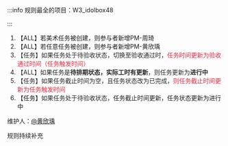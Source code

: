 :::info
规则最全的项目：W3_idolbox48

:::

1. 【ALL】若美术任务被创建，则参与者新增PM-周琦
2. 【ALL】若任意任务被创建，则参与者新增PM-黄欣瑀
3. <font style="color:rgb(38, 38, 38);">【任务】如果任务处于待验收状态，切换至验收通过时，</font><font style="color:#DF2A3F;">任务时间更新为验收通过时间（任务触发时间）</font>
4. <font style="color:rgb(38, 38, 38);">【ALL】如果任务是</font>**<font style="color:rgb(38, 38, 38);">待排期状态，实际工时有更新</font>**<font style="color:rgb(38, 38, 38);">，则任务更新为</font>**<font style="color:rgb(38, 38, 38);">进行中</font>**
5. <font style="color:rgb(38, 38, 38);">【任务】如果任务截止时间为空，且任务状态改为已完成，</font><font style="color:#DF2A3F;">则任务截止时间更新为任务触发时间</font>
6. 【任务】<font style="color:rgb(38, 38, 38);">如果任务处于待验收状态，</font>任务截止时间更新，任务状态更新为进行中





维护人：[@黄欣瑀](undefined/huangxinyu-1wuda)

规则持续补充

